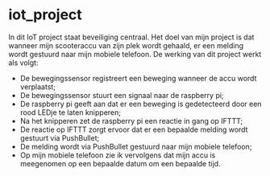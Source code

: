 # iot_project
In dit IoT project staat beveiliging centraal. Het doel van mijn project is dat wanneer mijn scooteraccu van zijn plek wordt gehaald, er een melding wordt gestuurd naar mijn mobiele telefoon. De werking van dit project werkt als volgt:
- De bewegingssensor registreert een beweging wanneer de accu wordt verplaatst;
- De bewegingssensor stuurt een signaal naar de raspberry pi;
- De raspberry pi geeft aan dat er een beweging is gedetecteerd door een rood LEDje te laten knipperen;
- Na het knipperen zet de raspberry pi een reactie in gang op IFTTT;
- De reactie op IFTTT zorgt ervoor dat er een bepaalde melding wordt gestuurt via PushBullet;
- De melding wordt via PushBullet gestuurd naar mijn mobiele telefoon;
- Op mijn mobiele telefoon zie ik vervolgens dat mijn accu is meegenomen op een bepaalde datum om een bepaalde tijd.
